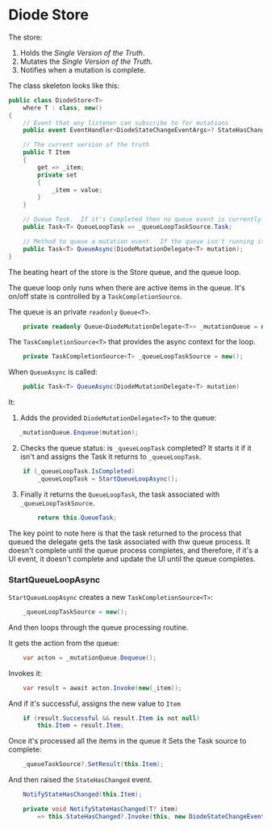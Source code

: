 # Diode Store

The store:

1. Holds the *Single Version of the Truth*.
2. Mutates the *Single Version of the Truth*.
3. Notifies when a mutation is complete. 

The class skeleton looks like this:

```csharp
public class DiodeStore<T>
    where T : class, new()
{
    // Event that any listener can subscribe to for mutations
    public event EventHandler<DiodeStateChangeEventArgs>? StateHasChanged;

    // The current version of the truth
    public T Item
    {
        get => _item;
        private set
        {
            _item = value;
        }
    }

    // Queue Task.  If it's Completed then no queue event is currently running
    public Task<T> QueueLoopTask => _queueLoopTaskSource.Task;

    // Method to queue a mutation event.  If the queue isn't running it will start the queue
    public Task<T> QueueAsync(DiodeMutationDelegate<T> mutation);
}
```

The beating heart of the store is the Store queue, and the queue loop.

The queue loop only runs when there are active items in the queue.  It's on/off state is controlled by a `TaskCompletionSource`.

The queue is an private `readonly` `Queue<T>`.

```csharp
    private readonly Queue<DiodeMutationDelegate<T>> _mutationQueue = new();
```

The `TaskCompletionSource<T>` that provides the async context for the loop.

```csharp
    private TaskCompletionSource<T> _queueLoopTaskSource = new();
```

When `QueueAsync` is called:

```csharp
    public Task<T> QueueAsync(DiodeMutationDelegate<T> mutation)
```

It:

1. Adds the provided `DiodeMutationDelegate<T>` to the queue:

```csharp
   _mutationQueue.Enqueue(mutation);
```

2. Checks the queue status: is `_queueLoopTask` completed?  It starts it if it isn't and assigns the Task it returns to `_queueLoopTask`.

```csharp
    if (_queueLoopTask.IsCompleted)
        _queueLoopTask = StartQueueLoopAsync();
```

3. Finally it returns the `QueueLoopTask`, the task associated with `_queueLoopTaskSource`.

```csharp
        return this.QueueTask;
```

The key point to note here is that the task returned to the process that queued the delegate gets the task associated with thw queue process.  It doesn't complete until the queue process completes, and therefore, if it's a UI event, it doesn't complete and update the UI until the queue completes.

### StartQueueLoopAsync

`StartQueueLoopAsync` creates a new `TaskCompletionSource<T>`:

```csharp
    _queueLoopTaskSource = new();
```

And then loops through the queue processing routine.

It gets the action from the queue:

```csharp
    var acton = _mutationQueue.Dequeue();
```

Invokes it:

```csharp
    var result = await acton.Invoke(new(_item));

```

And if it's successful, assigns the new value to `Item`

```csharp
    if (result.Successful && result.Item is not null)
        this.Item = result.Item;
```

Once it's processed all the items in the queue it Sets the Task source to complete:

```csharp
    _queueTaskSource?.SetResult(this.Item);
```

And then raised the `StateHasChanged` event.

```csharp
    NotifyStateHasChanged(this.Item);
```

```csharp
    private void NotifyStateHasChanged(T? item)
        => this.StateHasChanged?.Invoke(this, new DiodeStateChangeEventArgs(item));
```


